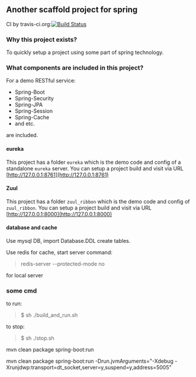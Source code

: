 ## Another scaffold project for spring

CI by travis-ci.org:[![Build Status](https://travis-ci.org/hitdavid/app.svg?branch=master)](https://travis-ci.org/hitdavid/app)

### Why this project exists?
 
 To quickly setup a project using some part of spring technology.
 
### What components are included in this project?
 
 For a demo RESTful service:
 
 * Spring-Boot
 * Spring-Security
 * Spring-JPA
 * Spring-Session
 * Spring-Cache
 * and etc.
 
 are included.
 
 #### eureka
 This project has a folder `eureka` which is the demo code and config of a standalone `eureka` server.
 You can setup a project build and visit via URL [http://127.0.0.1:8761](http://127.0.0.1:8761)
 
 #### Zuul 
 This project has a folder `zuul_ribbon` which is the demo code and config of `zuul_ribbon`.
 You can setup a project build and visit via URL [http://127.0.0.1:8000](http://127.0.0.1:8000)

 #### database and cache
 Use mysql DB, import Database.DDL create tables.
 
 Use redis for cache, start server command: 
  > redis-server --protected-mode no
 
 for local server
 

### some cmd

to run:

> $ sh ./build_and_run.sh

to stop:

> $ sh ./stop.sh


mvn clean package spring-boot:run

mvn clean package spring-boot:run -Drun.jvmArguments="-Xdebug -Xrunjdwp:transport=dt_socket,server=y,suspend=y,address=5005"


